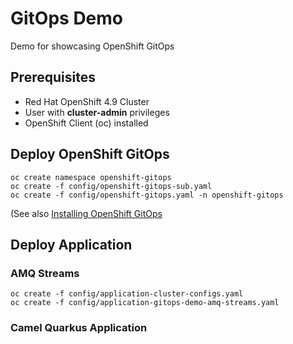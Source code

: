 # GitOps Demo

Demo for showcasing OpenShift GitOps

## Prerequisites

* Red Hat OpenShift 4.9 Cluster
* User with **cluster-admin** privileges
* OpenShift Client (oc) installed

## Deploy OpenShift GitOps


```
oc create namespace openshift-gitops
oc create -f config/openshift-gitops-sub.yaml
oc create -f config/openshift-gitops.yaml -n openshift-gitops
```

(See also [Installing OpenShift GitOps](https://access.redhat.com/documentation/en-us/openshift_container_platform/4.9/html/cicd/gitops#getting-started-with-openshift-gitops)

## Deploy Application

### AMQ Streams

```
oc create -f config/application-cluster-configs.yaml
oc create -f config/application-gitops-demo-amq-streams.yaml
```


### Camel Quarkus Application
